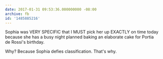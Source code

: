```yaml
---
date: 2017-01-31 09:53:36.000000000 -08:00
archive: fb
id: '1485885216'
---
```


Sophia was VERY SPECIFIC that I MUST pick her up EXACTLY on time today because she has a busy night planned baking an elaborate cake for Portia de Rossi's birthday.

Why? Because Sophia defies classification. That's why.

